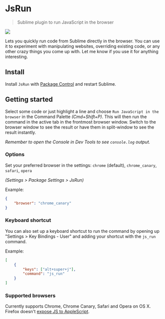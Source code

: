 # JsRun

> Sublime plugin to run JavaScript in the browser

![](screenshot.gif)

Lets you quickly run code from Sublime directly in the browser. You can use it to experiment with manipulating websites, overriding existing code, or any other crazy things you come up with. Let me know if you use it for anything interesting.

## Install

Install `JsRun` with [Package Control](https://packagecontrol.io) and restart Sublime.

## Getting started

Select some code or just highlight a line and choose `Run JavaScript in the browser` in the Command Palette *(Cmd+Shift+P)*. This will then run the command in the active tab in the frontmost browser window. Switch to the browser window to see the result or have them in split-window to see the result instantly.

*Remember to open the Console in Dev Tools to see `console.log` output.*

### Options

Set your preferred browser in the settings: `chrome` (default), `chrome_canary`, `safari`, `opera`

*(Settings > Package Settings > JsRun)*

Example:

```json
{
	"browser": "chrome_canary"
}
```

### Keyboard shortcut

You can also set up a keyboard shortcut to run the command by opening up "Settings > Key Bindings - User" and adding your shortcut with the `js_run` command.

Example:

```json
[
	{
		"keys": ["alt+super+j"],
		"command": "js_run"
	}
]
```

### Supported browsers

Currently supports Chrome, Chrome Canary, Safari and Opera on OS X. Firefox doesn't [expose JS to AppleScript](https://bugzilla.mozilla.org/show_bug.cgi?id=5704).
